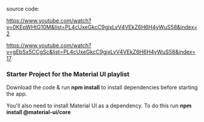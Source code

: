source code:

https://www.youtube.com/watch?v=0KEpWHtG10M&list=PL4cUxeGkcC9gjxLvV4VEkZ6H6H4yWuS58&index=2

https://www.youtube.com/watch?v=gEbSx5CCgSc&list=PL4cUxeGkcC9gjxLvV4VEkZ6H6H4yWuS58&index=17


### Starter Project for the Material UI playlist

Download the code & run **npm install** to install dependencies before starting the app.

You'll also need to install Material UI as a dependency. To do this run **npm install @material-ui/core**
